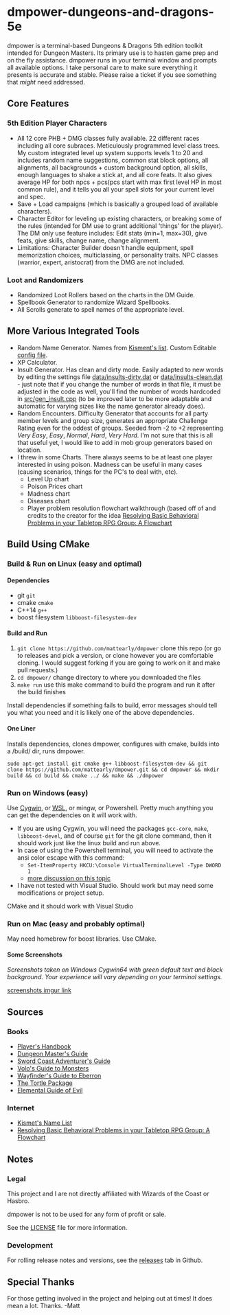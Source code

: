 # dmpower-dungeons-and-dragons-5e

dmpower is a terminal-based Dungeons & Dragons 5th edition toolkit intended for Dungeon Masters. Its primary use is to hasten game prep and on the fly assistance. dmpower runs in your terminal window and prompts all available options. I take personal care to make sure everything it presents is accurate and stable. Please raise a ticket if you see something that *might* need addressed.

## Core Features

### 5th Edition Player Characters

- All 12 core PHB + DMG classes fully available. 22 different races including all core subraces. Meticulously programmed level class trees. My custom integrated level up system supports levels 1 to 20 and includes random name suggestions, common stat block options, all alignments, all backgrounds + custom background option, all skills, enough languages to shake a stick at, and all core feats. It also gives average HP for both npcs + pcs(pcs start with max first level HP in most common rule), and it tells you all your spell slots for your current level and spec.
- Save + Load campaigns (which is basically a grouped load of available characters).
- Character Editor for leveling up existing characters, or breaking some of the rules (intended for DM use to grant additional 'things' for the player). The DM only use feature includes: Edit stats (min=1, max=30), give feats, give skills, change name, change alignment.
- Limitations: Character Builder doesn't handle equipment, spell memorization choices, multiclassing, or personality traits. NPC classes (warrior, expert, aristocrat) from the DMG are not included.

### Loot and Randomizers

- Randomized Loot Rollers based on the charts in the DM Guide.
- Spellbook Generator to randomize Wizard Spellbooks.
- All Scrolls generate to spell names of the appropriate level.

## More Various Integrated Tools

- Random Name Generator. Names from [Kisment's list](http://www.dnd.kismetrose.com/pdfs/KismetsFantasyNames.pdf). Custom Editable [config file](data/names.dat).
- XP Calculator.
- Insult Generator. Has clean and dirty mode. Easily adapted to new words by editing the settings file [data/insults-dirty.dat](data/insults-dirty.dat) or [data/insults-clean.dat](data/insults-clean.dat) - just note that if you change the number of words in that file, it must be adjusted in the code as well, you'll find the number of words hardcoded in [src/gen_insult.cpp](src/gen_insult.cpp) (to be improved later to be more adaptable and automatic for varying sizes like the name generator already does).
- Random Encounters. Difficulty Generator that accounts for all party member levels and group size, generates an appropriate Challenge Rating even for the oddest of groups. Seeded from -2 to +2 representing _Very Easy_, _Easy_, _Normal_, _Hard_, _Very Hard_. I'm not sure that this is all that useful yet, I would like to add in mob group generators based on location.
- I threw in some Charts. There always seems to be at least one player interested in using poison. Madness can be useful in many cases (causing scenarios, things for the PC's to deal with, etc).
  - Level Up chart
  - Poison Prices chart
  - Madness chart
  - Diseases chart
  - Player problem resolution flowchart walkthrough (based off of and credits to the creator for the idea [Resolving Basic Behavioral Problems in your Tabletop RPG Group: A Flowchart](https://www.reddit.com/r/rpg/comments/3avp57/resolving_basic_behavioral_problems_in_your/)

## Build Using CMake

### Build & Run on Linux (easy and optimal)

#### Dependencies

- git `git`
- cmake `cmake`
- C++14 `g++`
- boost filesystem `libboost-filesystem-dev`

#### Build and Run

1. `git clone https://github.com/mattearly/dmpower` clone this repo (or go to releases and pick a version, or clone however you are comfortable cloning. I would suggest forking if you are going to work on it and make pull requests.)
2. `cd dmpower/` change directory to where you downloaded the files
3. `make run` use this make command to build the program and run it after the build finishes

Install dependencies if something fails to build, error messages should tell you what you need and it is likely one of the above dependencies.

#### One Liner

Installs dependencies, clones dmpower, configures with cmake, builds into a /build/ dir, runs dmpower.

````sudo apt-get install git cmake g++ libboost-filesystem-dev && git clone https://github.com/mattearly/dmpower.git && cd dmpower && mkdir build && cd build && cmake ../ && make && ./dmpower````

### Run on Windows (easy)

Use [Cygwin](https://www.cygwin.com/), or [WSL](https://msdn.microsoft.com/commandline/wsl/about), or mingw, or Powershell. Pretty much anything you can get the dependencies on it will work with.

- If you are using Cygwin, you will need the packages `gcc-core`, `make`, `libboost-devel`, and of course `git` for the git clone command, then it should work just like the linux build and run above.
- In case of using the Powershell terminal, you will need to activate the ansi color escape with this command:
  - `Set-ItemProperty HKCU:\Console VirtualTerminalLevel -Type DWORD 1`
  - [more discussion on this topic](https://stackoverflow.com/questions/51680709/colored-text-output-in-powershell-console-using-ansi-vt100-codes)
- I have not tested with Visual Studio. Should work but may need some modifications or project setup.

CMake and it should work with Visual Studio

### Run on Mac (easy and probably optimal)

May need homebrew for boost libraries. Use CMake.

#### Some Screenshots

*Screenshots taken on Windows Cygwin64 with green default text and black background. Your experience will vary depending on your terminal settings.*

[screenshots imgur link](https://imgur.com/a/S3t73rI)

## Sources

### Books

- [Player's Handbook](http://dnd.wizards.com/products/tabletop-games/rpg-products/rpg_playershandbook)
- [Dungeon Master's Guide](http://dnd.wizards.com/products/tabletop-games/rpg-products/dungeon-masters-guide)
- [Sword Coast Adventurer's Guide](http://dnd.wizards.com/products/tabletop-games/rpg-products/sc-adventurers-guide)
- [Volo's Guide to Monsters](http://dnd.wizards.com/products/tabletop-games/rpg-products/volos-guide-to-monsters)
- [Wayfinder's Guide to Eberron](https://www.dmsguild.com/product/247882/wayfinders-guide-to-eberron-5e)
- [The Tortle Package](https://www.dmsguild.com/product/221716/Tortle-Package-5e)
- [Elemental Guide of Evil](https://www.dmsguild.com/product/145542/Elemental-Evil-Players-Companion-5e)

### Internet

- [Kismet's Name List](http://www.dnd.kismetrose.com/MyCharacterNameList.html)
- [Resolving Basic Behavioral Problems in your Tabletop RPG Group: A Flowchart](https://www.reddit.com/r/rpg/comments/3avp57/resolving_basic_behavioral_problems_in_your/)

## Notes

### Legal

This project and I are not directly affiliated with Wizards of the Coast or Hasbro.

dmpower is not to be used for any form of profit or sale.

See the [LICENSE](LICENSE) file for more information.

### Development

For rolling release notes and versions, see the [releases](https://github.com/mattearly/dmpower-dungeons-and-dragons-5e/releases) tab in Github.

## Special Thanks

For those getting involved in the project and helping out at times! It does mean a lot. Thanks. -Matt
